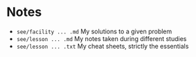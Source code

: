# Notes
- `see/facility ... .md` My solutions to a given problem
- `see/lesson ... .md` My notes taken during different studies
- `see/lesson ... .txt` My cheat sheets, strictly the essentials